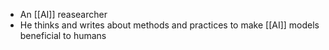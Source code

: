 - An [[AI]] reasearcher
- He thinks and writes about methods and practices to make [[AI]] models beneficial to humans